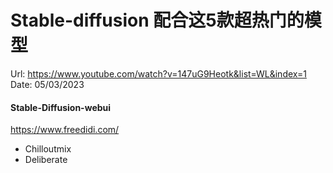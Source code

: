 Stable-diffusion 配合这5款超热门的模型
====================================

Url: https://www.youtube.com/watch?v=147uG9Heotk&list=WL&index=1
Date: 05/03/2023

#### Stable-Diffusion-webui

https://www.freedidi.com/

- Chilloutmix
- Deliberate

#### 